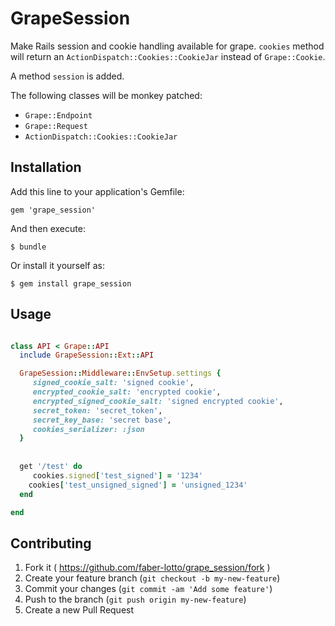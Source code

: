 # GrapeSession

Make Rails session and cookie handling available for grape. `cookies` method 
will return an `ActionDispatch::Cookies::CookieJar` instead of `Grape::Cookie`.

A method `session` is added.

The following classes will be monkey patched:

* `Grape::Endpoint`
* `Grape::Request`
* `ActionDispatch::Cookies::CookieJar`


## Installation

Add this line to your application's Gemfile:

    gem 'grape_session'

And then execute:

    $ bundle

Or install it yourself as:

    $ gem install grape_session

## Usage

```ruby

class API < Grape::API
  include GrapeSession::Ext::API

  GrapeSession::Middleware::EnvSetup.settings {
     signed_cookie_salt: 'signed cookie',
     encrypted_cookie_salt: 'encrypted cookie',
     encrypted_signed_cookie_salt: 'signed encrypted cookie',
     secret_token: 'secret_token',
     secret_key_base: 'secret base',
     cookies_serializer: :json
  }
  
  
  get '/test' do
     cookies.signed['test_signed'] = '1234'
    cookies['test_unsigned_signed'] = 'unsigned_1234'
  end

end


```

## Contributing

1. Fork it ( https://github.com/faber-lotto/grape_session/fork )
2. Create your feature branch (`git checkout -b my-new-feature`)
3. Commit your changes (`git commit -am 'Add some feature'`)
4. Push to the branch (`git push origin my-new-feature`)
5. Create a new Pull Request
